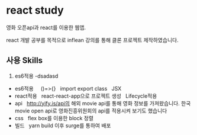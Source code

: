 # react study
영화 오픈api과 react를 이용한 웹앱.

react 개발 공부를 목적으로 inflean 강의를 통해 클론 프로젝트 제작하였습니다. 


## 사용 Skills
1. es6적용
-dsadasd
- es6적용   
   ()=>{}
   import export
   class
   JSX   
- react적용  
   react-react-app으로 프로젝트 생성
   Lifecycle적용  
- api
   http://yify.is/api의 해외 movie api를 통해 영화 정보를 가져왔습니다.
   한국 movie open api로 영화진흥위원회의 api를 적용시켜 보기도 했습니다
- css
   flex box를 이용한 block 정렬  
-  빌드
   yarn build 이후 surge를 통하여 배포 
  

 
